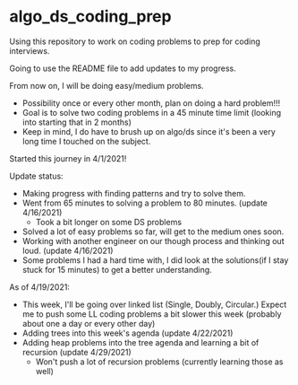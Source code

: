 # algo_ds_coding_prep
Using this repository to work on coding problems to prep for coding interviews. 

Going to use the README file to add updates to my progress.

From now on, I will be doing easy/medium problems.
  - Possibility once or every other month, plan on doing a hard problem!!!
  - Goal is to solve two coding problems in a 45 minute time limit (looking into starting that in 2 months)
  - Keep in mind, I do have to brush up on algo/ds since it's been a very long time I touched on the subject.
 
Started this journey in 4/1/2021!

Update status:
  - Making progress with finding patterns and try to solve them.
  - Went from 65 minutes to solving a problem to 80 minutes. (update 4/16/2021)
      - Took a bit longer on some DS problems
  - Solved a lot of easy problems so far, will get to the medium ones soon.
  - Working with another engineer on our though process and thinking out loud. (update 4/16/2021)
  - Some problems I had a hard time with, I did look at the solutions(if I stay stuck for 15 minutes) 
    to get a better understanding.
    
As of 4/19/2021:
  - This week, I'll be going over linked list (Single, Doubly, Circular.) Expect me to push some LL coding problems
    a bit slower this week (probably about one a day or every other day)
  - Adding trees into this week's agenda (update 4/22/2021)    
  - Adding heap problems into the tree agenda and learning a bit of recursion (update 4/29/2021)
     - Won't push a lot of recursion problems (currently learning those as well)


    




